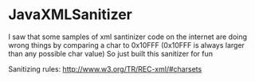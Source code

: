 # JavaXMLSanitizer
I saw that some samples of xml santinizer code on the internet are doing wrong things by comparing a char to 0x10FFF (0x10FFF is always larger than any possible char value)
So just built this sanitizer for fun

Sanitizing rules: http://www.w3.org/TR/REC-xml/#charsets
